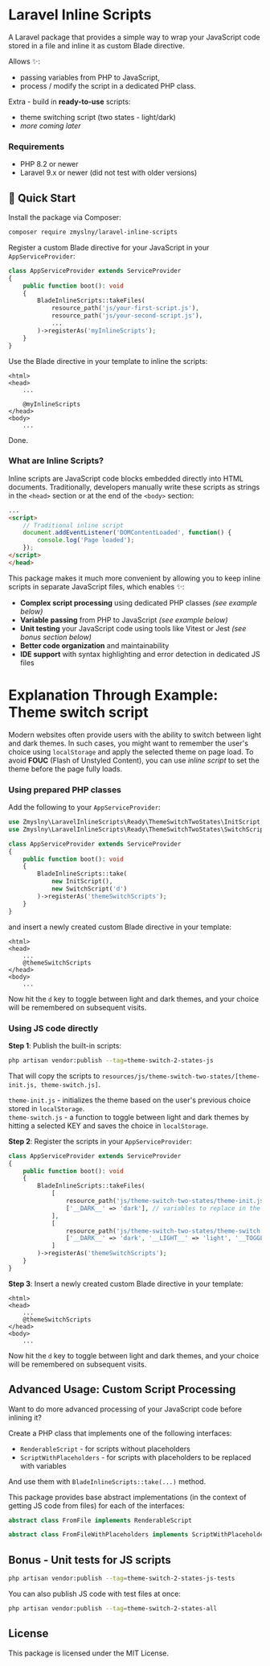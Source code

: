 # Laravel Inline Scripts

A Laravel package that provides a simple way to wrap your JavaScript code stored in a file and inline it as custom Blade directive.  

Allows ✨:
- passing variables from PHP to JavaScript,
- process / modify the script in a dedicated PHP class.

Extra - build in **ready-to-use** scripts:
 - theme switching script (two states - light/dark)
 - _more coming later_

### Requirements

- PHP 8.2 or newer
- Laravel 9.x or newer (did not test with older versions)

## 🚀 Quick Start

Install the package via Composer:

```bash
composer require zmyslny/laravel-inline-scripts
```

Register a custom Blade directive for your JavaScript in your `AppServiceProvider`:

```php
class AppServiceProvider extends ServiceProvider 
{
    public function boot(): void 
    {
        BladeInlineScripts::takeFiles(
            resource_path('js/your-first-script.js'),
            resource_path('js/your-second-script.js'),
            ...
        )->registerAs('myInlineScripts');
    }
}
```

Use the Blade directive in your template to inline the scripts:

```blade
<html>
<head>
    ...
    
    @myInlineScripts
</head>
<body>
    ...
```

Done.

### What are Inline Scripts?

Inline scripts are JavaScript code blocks embedded directly into HTML documents. Traditionally, developers manually write these scripts as strings in the `<head>` section or at the end of the `<body>` section:

```html
...
<script>
    // Traditional inline script
    document.addEventListener('DOMContentLoaded', function() {
        console.log('Page loaded');
    });
</script>
</head>
```

This package makes it much more convenient by allowing you to keep inline scripts in separate JavaScript files, which enables ✨:

- **Complex script processing** using dedicated PHP classes _(see example below)_
- **Variable passing** from PHP to JavaScript _(see example below)_
- **Unit testing** your JavaScript code using tools like Vitest or Jest _(see bonus section below)_
- **Better code organization** and maintainability
- **IDE support** with syntax highlighting and error detection in dedicated JS files

# Explanation Through Example: Theme switch script

Modern websites often provide users with the ability to switch between light and dark themes. In such cases, you might want to remember the user's choice using `localStorage` and apply the selected theme on page load. To avoid **FOUC** (Flash of Unstyled Content), you can use _inline script_ to set the theme before the page fully loads.

### Using prepared PHP classes

Add the following to your `AppServiceProvider`:

```php
use Zmyslny\LaravelInlineScripts\Ready\ThemeSwitchTwoStates\InitScript;
use Zmyslny\LaravelInlineScripts\Ready\ThemeSwitchTwoStates\SwitchScript;

class AppServiceProvider extends ServiceProvider 
{
    public function boot(): void 
    {
        BladeInlineScripts::take(
            new InitScript(),
            new SwitchScript('d')
        )->registerAs('themeSwitchScripts');
    }
}
```

and insert a newly created custom Blade directive in your template:

```blade
<html>
<head>
    ... 
    @themeSwitchScripts
</head>
<body>
    ...
``` 

Now hit the `d` key to toggle between light and dark themes, and your choice will be remembered on subsequent visits.

### Using JS code directly

**Step 1**: Publish the built-in scripts:

```bash
php artisan vendor:publish --tag=theme-switch-2-states-js
```

That will copy the scripts to `resources/js/theme-switch-two-states/[theme-init.js, theme-switch.js]`.

`theme-init.js` - initializes the theme based on the user's previous choice stored in `localStorage`.  
`theme-switch.js` - a function to toggle between light and dark themes by hitting a selected KEY and saves the choice in `localStorage`.

**Step 2**: Register the scripts in your `AppServiceProvider`:

```php
class AppServiceProvider extends ServiceProvider 
{
    public function boot(): void 
    {
        BladeInlineScripts::takeFiles(
            [
                resource_path('js/theme-switch-two-states/theme-init.js'),
                ['__DARK__' => 'dark'], // variables to replace in the script
            ],
            [
                resource_path('js/theme-switch-two-states/theme-switch.js'),
                ['__DARK__' => 'dark', '__LIGHT__' => 'light', '__TOGGLE_KEY__' => 'd'], // variables to replace in the script
            ]
        )->registerAs('themeSwitchScripts');
    }
}
```

**Step 3**: Insert a newly created custom Blade directive in your template:

```blade
<html>
<head>
    ... 
    @themeSwitchScripts
</head>
<body>
    ...
``` 

Now hit the `d` key to toggle between light and dark themes, and your choice will be remembered on subsequent visits.

## Advanced Usage: Custom Script Processing

Want to do more advanced processing of your JavaScript code before inlining it?

Create a PHP class that implements one of the following interfaces:
- `RenderableScript` - for scripts without placeholders
- `ScriptWithPlaceholders` - for scripts with placeholders to be replaced with variables

And use them with `BladeInlineScripts::take(...)` method.

This package provides base abstract implementations (in the context of getting JS code from files) for each of the interfaces:

```php
abstract class FromFile implements RenderableScript

abstract class FromFileWithPlaceholders implements ScriptWithPlaceholders
```

## Bonus - Unit tests for JS scripts

```bash
php artisan vendor:publish --tag=theme-switch-2-states-js-tests
```

You can also publish JS code with test files at once:

```bash
php artisan vendor:publish --tag=theme-switch-2-states-all
```

## License

This package is licensed under the MIT License.


